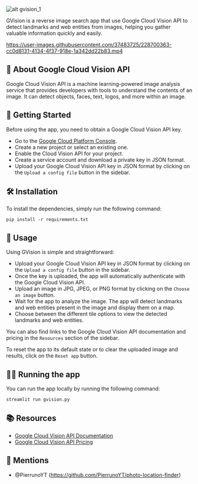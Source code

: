 ![alt gvision_1](https://imgur.com/3bDgE9x.png)

GVision is a reverse image search app that use Google Cloud Vision API to detect landmarks and web entities from images, helping you gather valuable information quickly and easily.


https://user-images.githubusercontent.com/37483725/228700363-cc0d8131-4134-4f37-918e-1a342dd22b83.mp4




## 🤖 About Google Cloud Vision API

Google Cloud Vision API is a machine learning-powered image analysis service that provides developers with tools to understand the contents of an image. It can detect objects, faces, text, logos, and more within an image.




## 🚀 Getting Started

Before using the app, you need to obtain a Google Cloud Vision API key.

- Go to the [Google Cloud Platform Console](https://console.cloud.google.com/).
- Create a new project or select an existing one.
- Enable the Cloud Vision API for your project.
- Create a service account and download a private key in JSON format.
- Upload your Google Cloud Vision API key in JSON format by clicking on the `Upload a config file` button in the sidebar.



## 🛠️ Installation

To install the dependencies, simply run the following command:

`pip install -r requirements.txt`




## 🔎 Usage

Using GVision is simple and straightforward:

- Upload your Google Cloud Vision API key in JSON format by clicking on the `Upload a config file` button in the sidebar.
- Once the key is uploaded, the app will automatically authenticate with the Google Cloud Vision API.
- Upload an image in JPG, JPEG, or PNG format by clicking on the `Choose an image` button.
- Wait for the app to analyze the image. The app will detect landmarks and web entities present in the image and display them on a map.
- Choose between the different tile options to view the detected landmarks and web entities.

You can also find links to the Google Cloud Vision API documentation and pricing in the `Resources` section of the sidebar. 

To reset the app to its default state or to clear the uploaded image and results, click on the `Reset app` button.




## 🏃‍♀ Running the app

You can run the app locally by running the following command:

`streamlit run gvision.py`




## 📚 Resources

- [Google Cloud Vision API Documentation](https://cloud.google.com/vision/docs)
- [Google Cloud Vision API Pricing](https://cloud.google.com/vision/pricing)




## 📢 Mentions

- @PierrunoYT (https://github.com/PierrunoYT/photo-location-finder)
